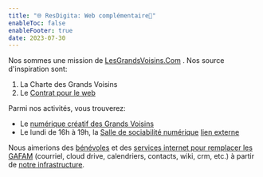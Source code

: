 ```yaml
---
title: "🌐 ResDigita: Web complémentaire🗼"
enableToc: false
enableFooter: true
date: 2023-07-30
---
```


Nos sommes une mission de [LesGrandsVoisins.Com](https://www.lesgrandsvoisins.com) . Nos source d'inspiration sont:
1. La Charte des Grands Voisins
2. Le [Contrat pour le web](https://www.contractfortheweb.org/fr/)

Parmi nos activités, vous trouverez:
* Le [numérique créatif des Grands Voisins](/notes/numcrea) 
* Le lundi de 16h à 19h, la [Salle de sociabilité numérique](/notes/sociabilitenumerique) [lien externe](https://www.lesgrandsvoisins.com/mission/resdigita/numerique-creatif/sociabilite-numerique/)  

Nous aimerions des [bénévoles](https://blog.lesgrandsvoisins.com/numerique-creatif-des-grands-voisins/) et des [services internet pour remplacer les GAFAM](/notes/services) (courriel, cloud drive, calendriers, contacts, wiki, crm, etc.) à partir de [notre infrastructure](/notes/infrastructure).
